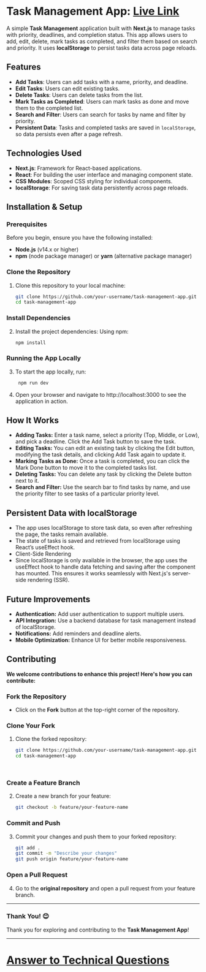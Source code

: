 # Task Management App:  [Live Link](https://taskmanager-dusky-delta.vercel.app/)
A simple **Task Management** application built with **Next.js** to manage tasks with priority, deadlines, and completion status. This app allows users to add, edit, delete, mark tasks as completed, and filter them based on search and priority. It uses **localStorage** to persist tasks data across page reloads.

## Features

- **Add Tasks**: Users can add tasks with a name, priority, and deadline.
- **Edit Tasks**: Users can edit existing tasks.
- **Delete Tasks**: Users can delete tasks from the list.
- **Mark Tasks as Completed**: Users can mark tasks as done and move them to the completed list.
- **Search and Filter**: Users can search for tasks by name and filter by priority.
- **Persistent Data**: Tasks and completed tasks are saved in `localStorage`, so data persists even after a page refresh.

## Technologies Used

- **Next.js**: Framework for React-based applications.
- **React**: For building the user interface and managing component state.
- **CSS Modules**: Scoped CSS styling for individual components.
- **localStorage**: For saving task data persistently across page reloads.
  
## Installation & Setup

### Prerequisites

Before you begin, ensure you have the following installed:
- **Node.js** (v14.x or higher)
- **npm** (node package manager) or **yarn** (alternative package manager)

### Clone the Repository

1. Clone this repository to your local machine:
   ```bash
   git clone https://github.com/your-username/task-management-app.git
   cd task-management-app

### Install Dependencies
2. Install the project dependencies: Using npm:
   ```bash
   npm install
### Running the App Locally
3. To start the app locally, run:
   ```bash
    npm run dev
4. Open your browser and navigate to http://localhost:3000 to see the application in action.   

## How It Works
- **Adding Tasks:** Enter a task name, select a priority (Top, Middle, or Low), and pick a deadline. Click the Add Task button to save the task.
- **Editing Tasks:** You can edit an existing task by clicking the Edit button, modifying the task details, and clicking Add Task again to update it.
- **Marking Tasks as Done:** Once a task is completed, you can click the Mark Done button to move it to the completed tasks list.
- **Deleting Tasks:** You can delete any task by clicking the Delete button next to it.
- **Search and Filter:** Use the search bar to find tasks by name, and use the priority filter to see tasks of a particular priority level.


## Persistent Data with localStorage
- The app uses localStorage to store task data, so even after refreshing the page, the tasks remain available.
- The state of tasks is saved and retrieved from localStorage using React’s useEffect hook.
- Client-Side Rendering
- Since localStorage is only available in the browser, the app uses the useEffect hook to handle data fetching and saving after the component has mounted. This ensures it works seamlessly with Next.js's server-side rendering (SSR).


## Future Improvements
- **Authentication:** Add user authentication to support multiple users.
- **API Integration:** Use a backend database for task management instead of localStorage.
- **Notifications:** Add reminders and deadline alerts.
- **Mobile Optimization:** Enhance UI for better mobile responsiveness.


## Contributing

**We welcome contributions to enhance this project! Here's how you can contribute:**

### Fork the Repository

- Click on the **Fork** button at the top-right corner of the repository.

### Clone Your Fork

1. Clone the forked repository:
   ```bash
   git clone https://github.com/your-username/task-management-app.git
   cd task-management-app

    
### Create a Feature Branch

2. Create a new branch for your feature:
   ```bash
   git checkout -b feature/your-feature-name

### Commit and Push

3. Commit your changes and push them to your forked repository:
   ```bash
   git add .
   git commit -m "Describe your changes"
   git push origin feature/your-feature-name

### Open a Pull Request

4. Go to the **original repository** and open a pull request from your feature branch.

---

### Thank You! 😊

Thank you for exploring and contributing to the **Task Management App**!


---

# [Answer to Technical Questions](https://github.com/Manas-Pathak/taskmanager/blob/main/Answers%20to%20technical%20questions.md)

